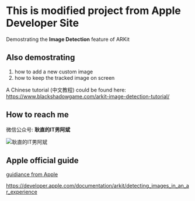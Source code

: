 # This is modified project from Apple Developer Site

Demostrating the **Image Detection** feature of ARKit

## Also demostrating
1. how to add a new custom image
2. how to keep the tracked image on screen

A Chinese tutorial (中文教程) could be found here: 
https://www.blackshadowgame.com/arkit-image-detection-tutorial/

## How to reach me
微信公众号: **耿直的IT男阿斌**

![耿直的IT男阿斌](https://www.blackshadowgame.com/content/images/2019/06/qrcode_for_unitymvp.jpg)


## Apple official guide

[guidiance from Apple](README_apple.md)

https://developer.apple.com/documentation/arkit/detecting_images_in_an_ar_experience


